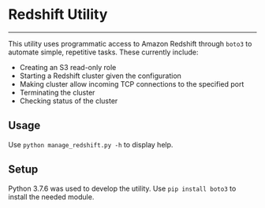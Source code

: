 # Redshift Utility
---
This utility uses programmatic access to Amazon Redshift through `boto3` to automate simple, repetitive tasks. These currently include:
- Creating an S3 read-only role
- Starting a Redshift cluster given the configuration
- Making cluster allow incoming TCP connections to the specified port
- Terminating the cluster
- Checking status of the cluster

## Usage
Use `python manage_redshift.py -h` to display help.

## Setup
Python 3.7.6 was used to develop the utility. Use `pip install boto3` to install the needed module.
